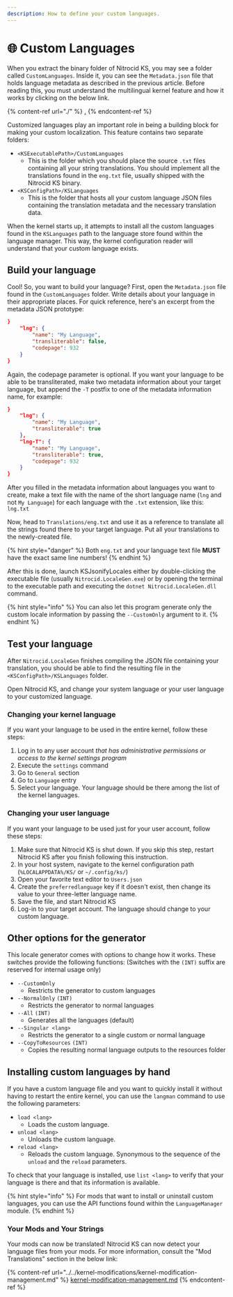 ```yaml
---
description: How to define your custom languages.
---
```


# 🌐 Custom Languages

When you extract the binary folder of Nitrocid KS, you may see a folder called `CustomLanguages`. Inside it, you can see the `Metadata.json` file that holds language metadata as described in the previous article. Before reading this, you must understand the multilingual kernel feature and how it works by clicking on the below link.

{% content-ref url="./" %}
[.](./)
{% endcontent-ref %}

Customized languages play an important role in being a building block for making your custom localization. This feature contains two separate folders:

* `<KSExecutablePath>/CustomLanguages`
  * This is the folder which you should place the source `.txt` files containing all your string translations. You should implement all the translations found in the `eng.txt` file, usually shipped with the Nitrocid KS binary.
* `<KSConfigPath>/KSLanguages`
  * This is the folder that hosts all your custom language JSON files containing the translation metadata and the necessary translation data.

When the kernel starts up, it attempts to install all the custom languages found in the `KSLanguages` path to the language store found within the language manager. This way, the kernel configuration reader will understand that your custom language exists.

## Build your language

Cool! So, you want to build your language? First, open the `Metadata.json`︎ file found in the `CustomLanguages` folder. Write details about your language in their appropriate places. For quick reference, here's an excerpt from the metadata JSON prototype:

```json
}
    "lng": {
        "name": "My Language",
        "transliterable": false,
        "codepage": 932
    }
}
```

Again, the codepage parameter is optional. If you want your language to be able to be transliterated, make two metadata information about your target language, but append the `-T` postfix to one of the metadata information name, for example:

```json
}
    "lng": {
        "name": "My Language",
        "transliterable": true
    },
    "lng-T": {
        "name": "My Language",
        "transliterable": true,
        "codepage": 932
    }
}
```

After you filled in the metadata information about languages you want to create, make a text file with the name of the short language name (`lng` and not `My Language`) for each language with the `.txt` extension, like this: `lng.txt`

Now, head to `Translations/eng.txt` and use it as a reference to translate all the strings found there to your target language. Put all your translations to the newly-created file.

{% hint style="danger" %}
Both `eng.txt` and your language text file **MUST** have the exact same line numbers!
{% endhint %}

After this is done, launch KSJsonifyLocales either by double-clicking the executable file (usually `Nitrocid.LocaleGen.exe`) or by opening the terminal to the executable path and executing the `dotnet Nitrocid.LocaleGen.dll` command.

{% hint style="info" %}
You can also let this program generate only the custom locale information by passing the `--CustomOnly` argument to it.
{% endhint %}

## Test your language

After `Nitrocid.LocaleGen` finishes compiling the JSON file containing your translation, you should be able to find the resulting file in the `<KSConfigPath>/KSLanguages` folder.

Open Nitrocid KS, and change your system language or your user language to your customized language.

### Changing your kernel language

If you want your language to be used in the entire kernel, follow these steps:

1. Log in to any user account _that has administrative permissions or access to the kernel settings program_
2. Execute the `settings` command
3. Go to `General` section
4. Go to `Language` entry
5. Select your language. Your language should be there among the list of the kernel languages.

### Changing your user language

If you want your language to be used just for your user account, follow these steps:

1. Make sure that Nitrocid KS is shut down. If you skip this step, restart Nitrocid KS after you finish following this instruction.
2. In your host system, navigate to the kernel configuration path (`%LOCALAPPDATA%/KS/` or `~/.config/ks/`)
3. Open your favorite text editor to `Users.json`
4. Create the `preferredlanguage` key if it doesn't exist, then change its value to your three-letter language name.
5. Save the file, and start Nitrocid KS
6. Log-in to your target account. The language should change to your custom language.

## Other options for the generator

This locale generator comes with options to change how it works. These switches provide the following functions: (Switches with the `(INT)` suffix are reserved for internal usage only)

* `--CustomOnly`
  * Restricts the generator to custom languages
* `--NormalOnly` `(INT)`
  * Restricts the generator to normal languages
* `--All` `(INT)`
  * Generates all the languages (default)
* `--Singular <lang>`
  * Restricts the generator to a single custom or normal language
* `--CopyToResources` `(INT)`
  * Copies the resulting normal language outputs to the resources folder

## Installing custom languages by hand

If you have a custom language file and you want to quickly install it without having to restart the entire kernel, you can use the `langman` command to use the following parameters:

* `load <lang>`
  * Loads the custom language.
* `unload <lang>`
  * Unloads the custom language.
* `reload <lang>`
  * Reloads the custom language. Synonymous to the sequence of the `unload` and the `reload` parameters.

To check that your language is installed, use `list <lang>` to verify that your language is there and that its information is available.

{% hint style="info" %}
For mods that want to install or uninstall custom languages, you can use the API functions found within the `LanguageManager` module.
{% endhint %}

### Your Mods and Your Strings

Your mods can now be translated! Nitrocid KS can now detect your language files from your mods. For more information, consult the "Mod Translations" section in the below link:

{% content-ref url="../../kernel-modifications/kernel-modification-management.md" %}
[kernel-modification-management.md](../../kernel-modifications/kernel-modification-management.md)
{% endcontent-ref %}
